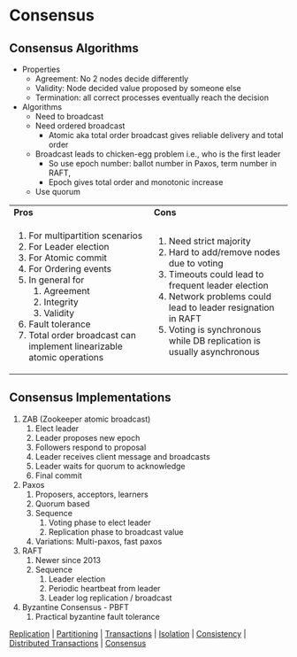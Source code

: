 

# Consensus


## Consensus Algorithms



* Properties
    * Agreement: No 2 nodes decide differently
    * Validity: Node decided value proposed by someone else
    * Termination: all correct processes eventually reach the decision
* Algorithms
    * Need to broadcast
    * Need ordered broadcast
        * Atomic aka total order broadcast gives reliable delivery and total order
    * Broadcast leads to chicken-egg problem i.e., who is the first leader
        * So use epoch number: ballot number in Paxos, term number in RAFT, 
        * Epoch gives total order and monotonic increase
    * Use quorum

<table>
  <tr>
   <td>
<strong>Pros</strong>
   </td>
   <td><strong>Cons</strong>
   </td>
  </tr>
  <tr>
   <td>
<ol>

<li>For multipartition scenarios

<li>For Leader election

<li>For Atomic commit

<li>For Ordering events

<li>In general for  
<ol>
 
<li>Agreement
 
<li>Integrity
 
<li>Validity
</li> 
</ol>

<li>Fault tolerance

<li>Total order broadcast can implement linearizable atomic operations
</li>
</ol>
   </td>
   <td>
<ol>

<li>Need strict majority

<li>Hard to add/remove nodes due to voting

<li>Timeouts could lead to frequent leader election

<li>Network problems could lead to leader resignation in RAFT

<li>Voting is synchronous while DB replication is usually asynchronous
</li>
</ol>
   </td>
  </tr>
</table>



## Consensus Implementations



1. ZAB (Zookeeper atomic broadcast)
    1. Elect leader
    2. Leader proposes new epoch
    3. Followers respond to proposal
    4. Leader receives client message and broadcasts
    5. Leader waits for quorum to acknowledge
    6. Final commit
2. Paxos
    1. Proposers, acceptors, learners
    2. Quorum based
    3. Sequence
        1. Voting phase to elect leader
        2. Replication phase to broadcast value
    4. Variations: Multi-paxos, fast paxos
3. RAFT
    1. Newer since 2013
    2. Sequence
        1. Leader election
        2. Periodic heartbeat from leader
        3. Leader log replication / broadcast
4. Byzantine Consensus - PBFT
    1. Practical byzantine fault tolerance


[Replication](replication.md) | [Partitioning](partitioning.md) | [Transactions](transaction.md) | [Isolation](isolation.md) | [Consistency](consistency.md) | [Distributed Transactions](distributed_transactions.md) | [Consensus](consensus.md)